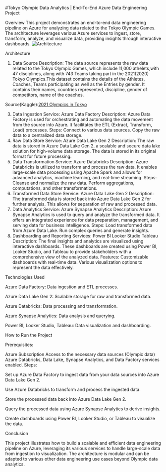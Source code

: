 #Tokyo Olympic Data Analytics | End-To-End Azure Data Engineering Project


Overview
This project demonstrates an end-to-end data engineering pipeline on Azure for analyzing data related to the Tokyo Olympic Games. The architecture leverages various Azure services to ingest, store, transform, analyze, and visualize data, providing insights through interactive dashboards.
![Architecture](https://github.com/user-attachments/assets/e8f9ad7a-02ae-4953-bfa5-284811f038b6)

Architecture
1. Data Source
Description: The data source represents the raw data related to the Tokyo Olympic Games, which  include 11,000 athelets,with 47 disciplines, along with 743 Teams taking part in the 2021(2020) Tokyo Olympics.This dataset contains the details of the Athletes, Coaches, Teams participating as well as the Entries by gender. It contains their names, countries represented, discipline, gender of competitors, name of the coaches.

Source(Kaggle):[2021 Olympics in Tokyo](https://www.kaggle.com/datasets/arjunprasadsarkhel/2021-olympics-in-tokyo)

3. Data Ingestion
Service: Azure Data Factory
Description: Azure Data Factory is used for orchestrating and automating the data movement from the source into Azure. It facilitates the ETL (Extract, Transform, Load) processes.
Steps:
Connect to various data sources.
Copy the raw data to a centralized data storage.
4. Raw Data Store
Service: Azure Data Lake Gen 2
Description: The raw data is stored in Azure Data Lake Gen 2, a scalable and secure data lake solution for high-volume data storage. The data is stored in its original format for future processing.
5. Data Transformation
Service: Azure Databricks
Description: Azure Databricks is utilized to transform and process the raw data. It enables large-scale data processing using Apache Spark and allows for advanced analytics, machine learning, and real-time streaming.
Steps:
Cleanse and normalize the raw data.
Perform aggregations, computations, and other transformations.
6. Transformed Data Store
Service: Azure Data Lake Gen 2
Description: The transformed data is stored back into Azure Data Lake Gen 2 for further analysis. This allows for separation of raw and processed data.
7. Data Analytics
Service: Azure Synapse Analytics
Description: Azure Synapse Analytics is used to query and analyze the transformed data. It offers an integrated experience for data preparation, management, and serving data for business intelligence.
Steps:
Load transformed data from Azure Data Lake.
Run complex queries and generate insights.
8. Dashboarding and Reporting
Services:
Power BI
Looker Studio
Tableau
Description: The final insights and analytics are visualized using interactive dashboards. These dashboards are created using Power BI, Looker Studio, and Tableau to provide stakeholders with a comprehensive view of the analyzed data.
Features:
Customizable dashboards with real-time data.
Various visualization options to represent the data effectively.

Technologies Used

Azure Data Factory: Data ingestion and ETL processes.

Azure Data Lake Gen 2: Scalable storage for raw and transformed data.

Azure Databricks: Data processing and transformation.

Azure Synapse Analytics: Data analysis and querying.

Power BI, Looker Studio, Tableau: Data visualization and dashboarding.

How to Run the Project

Prerequisites:

Azure Subscription
Access to the necessary data sources (Olympic data)
Azure Databricks, Data Lake, Synapse Analytics, and Data Factory services enabled.
Steps:

Set up Azure Data Factory to ingest data from your data sources into Azure Data Lake Gen 2.

Use Azure Databricks to transform and process the ingested data.

Store the processed data back into Azure Data Lake Gen 2.

Query the processed data using Azure Synapse Analytics to derive insights.

Create dashboards using Power BI, Looker Studio, or Tableau to visualize the data.

Conclusion

This project illustrates how to build a scalable and efficient data engineering pipeline on Azure, leveraging its various services to handle large-scale data from ingestion to visualization. The architecture is modular and can be adapted to various other data engineering use cases beyond Olympic data analytics.


